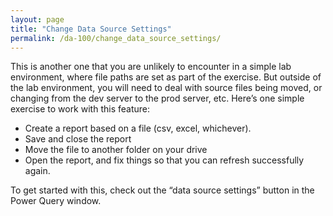 ```yaml
---
layout: page
title: "Change Data Source Settings"
permalink: /da-100/change_data_source_settings/
---
```


This is another one that you are unlikely to encounter in a simple lab environment, where file paths are set as part of the exercise. But outside of the lab environment, you will need to deal with source files being moved, or changing from the dev server to the prod server, etc. Here’s one simple exercise to work with this feature:

- Create a report based on a file (csv, excel, whichever).
- Save and close the report
- Move the file to another folder on your drive
- Open the report, and fix things so that you can refresh successfully again.

To get started with this, check out the “data source settings” button in the Power Query window.


